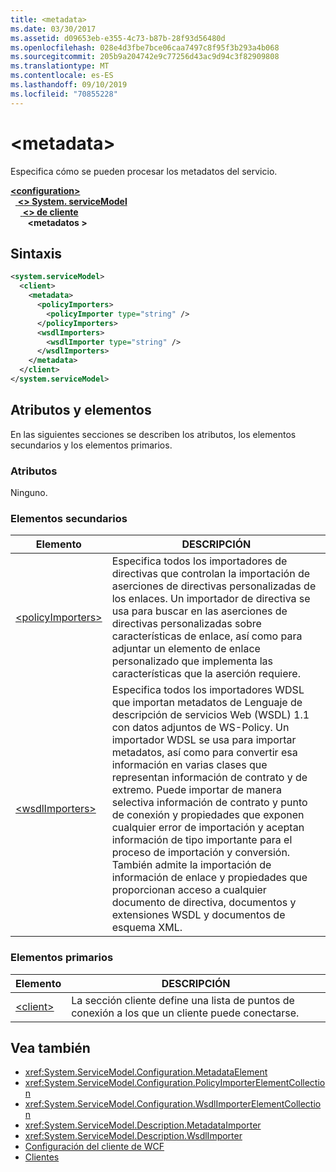 ```yaml
---
title: <metadata>
ms.date: 03/30/2017
ms.assetid: d09653eb-e355-4c73-b87b-28f93d56480d
ms.openlocfilehash: 028e4d3fbe7bce06caa7497c8f95f3b293a4b068
ms.sourcegitcommit: 205b9a204742e9c77256d43ac9d94c3f82909808
ms.translationtype: MT
ms.contentlocale: es-ES
ms.lasthandoff: 09/10/2019
ms.locfileid: "70855228"
---
```

# <a name="metadata"></a>\<metadata>
Especifica cómo se pueden procesar los metadatos del servicio.  
  
[ **\<configuration>** ](../configuration-element.md)\
&nbsp;&nbsp;[ **\<> System. serviceModel**](system-servicemodel.md)\
&nbsp;&nbsp;&nbsp;&nbsp;[ **\<> de cliente**](client.md)\
&nbsp;&nbsp;&nbsp;&nbsp;&nbsp;&nbsp; **\<metadatos >**  
  
## <a name="syntax"></a>Sintaxis  
  
```xml  
<system.serviceModel>
  <client>
    <metadata>
      <policyImporters>
        <policyImporter type="string" />
      </policyImporters>
      <wsdlImporters>
        <wsdlImporter type="string" />
      </wsdlImporters>
    </metadata>
  </client>
</system.serviceModel>
```  
  
## <a name="attributes-and-elements"></a>Atributos y elementos  
 En las siguientes secciones se describen los atributos, los elementos secundarios y los elementos primarios.  
  
### <a name="attributes"></a>Atributos  
 Ninguno.  
  
### <a name="child-elements"></a>Elementos secundarios  
  
|Elemento|DESCRIPCIÓN|  
|-------------|-----------------|  
|[\<policyImporters>](policyimporters.md)|Especifica todos los importadores de directivas que controlan la importación de aserciones de directivas personalizadas de los enlaces. Un importador de directiva se usa para buscar en las aserciones de directivas personalizadas sobre características de enlace, así como para adjuntar un elemento de enlace personalizado que implementa las características que la aserción requiere.|  
|[\<wsdlImporters>](wsdlimporters.md)|Especifica todos los importadores WDSL que importan metadatos de Lenguaje de descripción de servicios Web (WSDL) 1.1 con datos adjuntos de WS-Policy. Un importador WDSL se usa para importar metadatos, así como para convertir esa información en varias clases que representan información de contrato y de extremo. Puede importar de manera selectiva información de contrato y punto de conexión y propiedades que exponen cualquier error de importación y aceptan información de tipo importante para el proceso de importación y conversión. También admite la importación de información de enlace y propiedades que proporcionan acceso a cualquier documento de directiva, documentos y extensiones WSDL y documentos de esquema XML.|  
  
### <a name="parent-elements"></a>Elementos primarios  
  
|Elemento|DESCRIPCIÓN|  
|-------------|-----------------|  
|[\<client>](client.md)|La sección  cliente define una lista de puntos de conexión a los que un cliente puede conectarse.|  
  
## <a name="see-also"></a>Vea también

- <xref:System.ServiceModel.Configuration.MetadataElement>
- <xref:System.ServiceModel.Configuration.PolicyImporterElementCollection>
- <xref:System.ServiceModel.Configuration.WsdlImporterElementCollection>
- <xref:System.ServiceModel.Description.MetadataImporter>
- <xref:System.ServiceModel.Description.WsdlImporter>
- [Configuración del cliente de WCF](../../../wcf/feature-details/client-configuration.md)
- [Clientes](../../../wcf/feature-details/clients.md)
